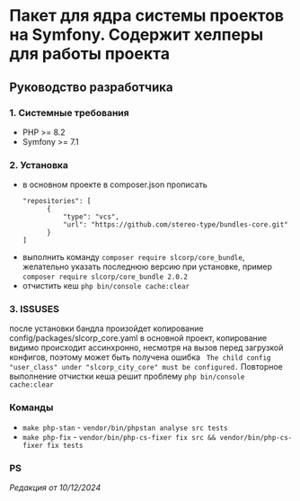 # Пакет для ядра системы проектов на Symfony. Содержит хелперы для работы проекта

## Руководство разработчика

### 1. Системные требования

- PHP >= 8.2
- Symfony >= 7.1

### 2. Установка

- в основном проекте в composer.json прописать
  ```
  "repositories": [
        {
            "type": "vcs",
            "url": "https://github.com/stereo-type/bundles-core.git"
        }
  ]
  ```
- выполнить команду `composer require slcorp/core_bundle`, желательно указать последнюю версию при установке,
  пример `composer require slcorp/core_bundle 2.0.2`
- отчистить кеш `php bin/console cache:clear`

### 3. ISSUSES

после установки бандла произойдет копирование config/packages/slcorp_core.yaml в основной проект,
копирование видимо происходит ассинхронно, несмотря на вызов перед загрузкой конфигов, поэтому может быть получена
ошибка ` The child config "user_class" under "slcorp_city_core" must be configured.`
Повторное выполнение отчистки кеша решит проблему `php bin/console cache:clear`

### Команды

- `make php-stan`  - `vendor/bin/phpstan analyse src tests`
- `make php-fix`  -  `vendor/bin/php-cs-fixer fix src && vendor/bin/php-cs-fixer fix tests`

### PS

*Редакция от 10/12/2024*
